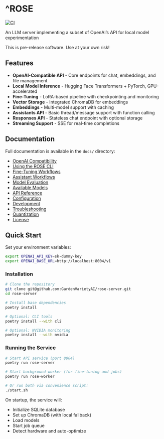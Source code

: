 # ^ROSE

 [![CI](https://github.com/GardenVarietyAI/rose-server/actions/workflows/ci.yml/badge.svg)](https://github.com/GardenVarietyAI/rose-server/actions/workflows/ci.yml)

An LLM server implementing a subset of OpenAI’s API for local model experimentation

This is pre-release software. Use at your own risk!

## Features

- **OpenAI-Compatible API** - Core endpoints for chat, embeddings, and file management
- **Local Model Inference** - Hugging Face Transformers + PyTorch, GPU-accelerated
- **Fine-Tuning** - LoRA-based pipeline with checkpointing and monitoring
- **Vector Storage** - Integrated ChromaDB for embeddings
- **Embeddings** - Multi-model support with caching
- **Assistants API** - Basic thread/message support with function calling
- **Responses API** - Stateless chat endpoint with optional storage
- **Streaming Support** - SSE for real-time completions

## Documentation

Full documentation is available in the `docs/` directory:

- [OpenAI Compatibility](docs/openai-compatibility.md)
- [Using the ROSE CLI](docs/using-the-rose-cli.md)
- [Fine-Tuning Workflows](docs/fine-tuning-workflows.md)
- [Assistant Workflows](docs/assistant-workflows.md)
- [Model Evaluation](docs/model-evaluation.md)
- [Available Models](docs/available-models.md)
- [API Reference](docs/api-reference.md)
- [Configuration](docs/configuration.md)
- [Development](docs/development.md)
- [Troubleshooting](docs/troubleshooting.md)
- [Quantization](docs/quantization.md)
- [License](docs/license.md)

## Quick Start

Set your environment variables:

```bash
export OPENAI_API_KEY=sk-dummy-key
export OPENAI_BASE_URL=http://localhost:8004/v1
```

### Installation

```bash
# Clone the repository
git clone git@github.com:GardenVarietyAI/rose-server.git
cd rose-server

# Install base dependencies
poetry install

# Optional: CLI tools
poetry install --with cli

# Optional: NVIDIA monitoring
poetry install --with nvidia
```

### Running the Service

```bash
# Start API service (port 8004)
poetry run rose-server

# Start background worker (for fine-tuning and jobs)
poetry run rose-worker

# Or run both via convenience script:
./start.sh
```

On startup, the service will:
- Initialize SQLite database
- Set up ChromaDB (with local fallback)
- Load models
- Start job queue
- Detect hardware and auto-optimize
